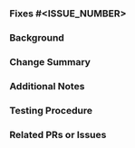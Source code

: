### Fixes #<ISSUE_NUMBER>

### Background 
<!-- What was happening before this PR, and the problem(s) it solves -->

### Change Summary
<!-- Short summary of the changes submitted -->

### Additional Notes
<!-- Any remaining concerns -->

### Testing Procedure
<!-- If applicable, write how to test for reviewers-->

### Related PRs or Issues 
<!-- Dependent PRs, or any relevant linked issues -->
